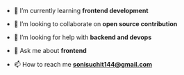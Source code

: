 
- 🌱 I’m currently learning **frontend development**

- 👯 I’m looking to collaborate on **open source contribution**

- 🤝 I’m looking for help with **backend and devops**

- 💬 Ask me about **frontend**

- 📫 How to reach me **sonisuchit144@gmail.com**

